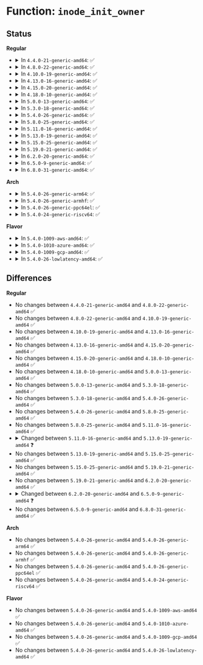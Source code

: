 # Function: <code>inode_init_owner</code>

## Status
<b>Regular</b>
<ul>
<li>
<details>
<summary>In <code>4.4.0-21-generic-amd64</code>: ✅</summary>

```c
void inode_init_owner(struct inode * inode, const struct inode * dir, umode_t mode)
```

```json
{
  "name": "inode_init_owner",
  "collision_type": "Unique Global",
  "inline_type": "No",
  "funcs": [
    {
      "addr": 18446744071581100448,
      "name": "inode_init_owner",
      "external": true,
      "loc": "fs/inode.c:1935",
      "file": "fs/inode.c",
      "inline": "seen, unknown",
      "caller_inline": [],
      "caller_func": [
        "mm/shmem.c:shmem_get_inode",
        "fs/ext4/ialloc.c:__ext4_new_inode",
        "fs/ramfs/inode.c:ramfs_get_inode",
        "fs/hugetlbfs/inode.c:hugetlbfs_get_inode"
      ]
    }
  ],
  "symbols": [
    {
      "addr": 18446744071581100448,
      "name": "inode_init_owner",
      "section": ".text",
      "bind": "STB_GLOBAL",
      "size": 101
    }
  ]
}
```
</details>
</li>
<li>
<details>
<summary>In <code>4.8.0-22-generic-amd64</code>: ✅</summary>

```c
void inode_init_owner(struct inode * inode, const struct inode * dir, umode_t mode)
```

```json
{
  "name": "inode_init_owner",
  "collision_type": "Unique Global",
  "inline_type": "No",
  "funcs": [
    {
      "addr": 18446744071581266064,
      "name": "inode_init_owner",
      "external": true,
      "loc": "fs/inode.c:1952",
      "file": "fs/inode.c",
      "inline": "seen, unknown",
      "caller_inline": [],
      "caller_func": [
        "kernel/bpf/inode.c:bpf_get_inode",
        "mm/shmem.c:shmem_get_inode",
        "fs/ext4/ialloc.c:__ext4_new_inode",
        "fs/ramfs/inode.c:ramfs_get_inode",
        "fs/hugetlbfs/inode.c:hugetlbfs_get_inode"
      ]
    }
  ],
  "symbols": [
    {
      "addr": 18446744071581266064,
      "name": "inode_init_owner",
      "section": ".text",
      "bind": "STB_GLOBAL",
      "size": 101
    }
  ]
}
```
</details>
</li>
<li>
<details>
<summary>In <code>4.10.0-19-generic-amd64</code>: ✅</summary>

```c
void inode_init_owner(struct inode * inode, const struct inode * dir, umode_t mode)
```

```json
{
  "name": "inode_init_owner",
  "collision_type": "Unique Global",
  "inline_type": "No",
  "funcs": [
    {
      "addr": 18446744071581343904,
      "name": "inode_init_owner",
      "external": true,
      "loc": "fs/inode.c:2002",
      "file": "fs/inode.c",
      "inline": "seen, unknown",
      "caller_inline": [],
      "caller_func": [
        "kernel/bpf/inode.c:bpf_get_inode",
        "mm/shmem.c:shmem_get_inode",
        "fs/ext4/ialloc.c:__ext4_new_inode",
        "fs/ramfs/inode.c:ramfs_get_inode",
        "fs/hugetlbfs/inode.c:hugetlbfs_get_inode"
      ]
    }
  ],
  "symbols": [
    {
      "addr": 18446744071581343904,
      "name": "inode_init_owner",
      "section": ".text",
      "bind": "STB_GLOBAL",
      "size": 101
    }
  ]
}
```
</details>
</li>
<li>
<details>
<summary>In <code>4.13.0-16-generic-amd64</code>: ✅</summary>

```c
void inode_init_owner(struct inode * inode, const struct inode * dir, umode_t mode)
```

```json
{
  "name": "inode_init_owner",
  "collision_type": "Unique Global",
  "inline_type": "No",
  "funcs": [
    {
      "addr": 18446744071581399376,
      "name": "inode_init_owner",
      "external": true,
      "loc": "fs/inode.c:1992",
      "file": "fs/inode.c",
      "inline": "seen, unknown",
      "caller_inline": [],
      "caller_func": [
        "kernel/bpf/inode.c:bpf_get_inode",
        "mm/shmem.c:shmem_get_inode",
        "fs/ext4/ialloc.c:__ext4_new_inode",
        "fs/ramfs/inode.c:ramfs_get_inode",
        "fs/hugetlbfs/inode.c:hugetlbfs_get_inode"
      ]
    }
  ],
  "symbols": [
    {
      "addr": 18446744071581399376,
      "name": "inode_init_owner",
      "section": ".text",
      "bind": "STB_GLOBAL",
      "size": 101
    }
  ]
}
```
</details>
</li>
<li>
<details>
<summary>In <code>4.15.0-20-generic-amd64</code>: ✅</summary>

```c
void inode_init_owner(struct inode * inode, const struct inode * dir, umode_t mode)
```

```json
{
  "name": "inode_init_owner",
  "collision_type": "Unique Global",
  "inline_type": "No",
  "funcs": [
    {
      "addr": 18446744071581540976,
      "name": "inode_init_owner",
      "external": true,
      "loc": "fs/inode.c:2005",
      "file": "fs/inode.c",
      "inline": "seen, unknown",
      "caller_inline": [],
      "caller_func": [
        "kernel/bpf/inode.c:bpf_get_inode",
        "mm/shmem.c:shmem_get_inode",
        "fs/ext4/ialloc.c:__ext4_new_inode",
        "fs/ramfs/inode.c:ramfs_get_inode",
        "fs/hugetlbfs/inode.c:hugetlbfs_get_inode"
      ]
    }
  ],
  "symbols": [
    {
      "addr": 18446744071581540976,
      "name": "inode_init_owner",
      "section": ".text",
      "bind": "STB_GLOBAL",
      "size": 101
    }
  ]
}
```
</details>
</li>
<li>
<details>
<summary>In <code>4.18.0-10-generic-amd64</code>: ✅</summary>

```c
void inode_init_owner(struct inode * inode, const struct inode * dir, umode_t mode)
```

```json
{
  "name": "inode_init_owner",
  "collision_type": "Unique Global",
  "inline_type": "No",
  "funcs": [
    {
      "addr": 18446744071581698848,
      "name": "inode_init_owner",
      "external": true,
      "loc": "fs/inode.c:1997",
      "file": "fs/inode.c",
      "inline": "seen, unknown",
      "caller_inline": [],
      "caller_func": [
        "kernel/bpf/inode.c:bpf_get_inode",
        "mm/shmem.c:shmem_get_inode",
        "fs/ext4/ialloc.c:__ext4_new_inode",
        "fs/ramfs/inode.c:ramfs_get_inode",
        "fs/hugetlbfs/inode.c:hugetlbfs_get_inode"
      ]
    }
  ],
  "symbols": [
    {
      "addr": 18446744071581698848,
      "name": "inode_init_owner",
      "section": ".text",
      "bind": "STB_GLOBAL",
      "size": 188
    }
  ]
}
```
</details>
</li>
<li>
<details>
<summary>In <code>5.0.0-13-generic-amd64</code>: ✅</summary>

```c
void inode_init_owner(struct inode * inode, const struct inode * dir, umode_t mode)
```

```json
{
  "name": "inode_init_owner",
  "collision_type": "Unique Global",
  "inline_type": "No",
  "funcs": [
    {
      "addr": 18446744071581785200,
      "name": "inode_init_owner",
      "external": true,
      "loc": "fs/inode.c:2004",
      "file": "fs/inode.c",
      "inline": "seen, unknown",
      "caller_inline": [],
      "caller_func": [
        "kernel/bpf/inode.c:bpf_get_inode",
        "mm/shmem.c:shmem_get_inode",
        "fs/ext4/ialloc.c:__ext4_new_inode",
        "fs/ramfs/inode.c:ramfs_get_inode",
        "fs/hugetlbfs/inode.c:hugetlbfs_get_inode"
      ]
    }
  ],
  "symbols": [
    {
      "addr": 18446744071581785200,
      "name": "inode_init_owner",
      "section": ".text",
      "bind": "STB_GLOBAL",
      "size": 188
    }
  ]
}
```
</details>
</li>
<li>
<details>
<summary>In <code>5.3.0-18-generic-amd64</code>: ✅</summary>

```c
void inode_init_owner(struct inode * inode, const struct inode * dir, umode_t mode)
```

```json
{
  "name": "inode_init_owner",
  "collision_type": "Unique Global",
  "inline_type": "No",
  "funcs": [
    {
      "addr": 18446744071581903520,
      "name": "inode_init_owner",
      "external": true,
      "loc": "fs/inode.c:2042",
      "file": "fs/inode.c",
      "inline": "seen, unknown",
      "caller_inline": [],
      "caller_func": [
        "kernel/bpf/inode.c:bpf_get_inode",
        "mm/shmem.c:shmem_get_inode",
        "fs/ext4/ialloc.c:__ext4_new_inode",
        "fs/ramfs/inode.c:ramfs_get_inode",
        "fs/hugetlbfs/inode.c:hugetlbfs_get_inode"
      ]
    }
  ],
  "symbols": [
    {
      "addr": 18446744071581903520,
      "name": "inode_init_owner",
      "section": ".text",
      "bind": "STB_GLOBAL",
      "size": 185
    }
  ]
}
```
</details>
</li>
<li>
<details>
<summary>In <code>5.4.0-26-generic-amd64</code>: ✅</summary>

```c
void inode_init_owner(struct inode * inode, const struct inode * dir, umode_t mode)
```

```json
{
  "name": "inode_init_owner",
  "collision_type": "Unique Global",
  "inline_type": "No",
  "funcs": [
    {
      "addr": 18446744071581975856,
      "name": "inode_init_owner",
      "external": true,
      "loc": "fs/inode.c:2053",
      "file": "fs/inode.c",
      "inline": "seen, unknown",
      "caller_inline": [],
      "caller_func": [
        "kernel/bpf/inode.c:bpf_get_inode",
        "mm/shmem.c:shmem_get_inode",
        "fs/ext4/ialloc.c:__ext4_new_inode",
        "fs/ramfs/inode.c:ramfs_get_inode",
        "fs/hugetlbfs/inode.c:hugetlbfs_get_inode"
      ]
    }
  ],
  "symbols": [
    {
      "addr": 18446744071581975856,
      "name": "inode_init_owner",
      "section": ".text",
      "bind": "STB_GLOBAL",
      "size": 185
    }
  ]
}
```
</details>
</li>
<li>
<details>
<summary>In <code>5.8.0-25-generic-amd64</code>: ✅</summary>

```c
void inode_init_owner(struct inode * inode, const struct inode * dir, umode_t mode)
```

```json
{
  "name": "inode_init_owner",
  "collision_type": "Unique Global",
  "inline_type": "No",
  "funcs": [
    {
      "addr": 18446744071582207920,
      "name": "inode_init_owner",
      "external": true,
      "loc": "fs/inode.c:2137",
      "file": "fs/inode.c",
      "inline": "seen, unknown",
      "caller_inline": [],
      "caller_func": [
        "kernel/bpf/inode.c:bpf_get_inode",
        "mm/shmem.c:shmem_get_inode",
        "fs/ext4/ialloc.c:__ext4_new_inode",
        "fs/ramfs/inode.c:ramfs_get_inode",
        "fs/hugetlbfs/inode.c:hugetlbfs_get_inode"
      ]
    }
  ],
  "symbols": [
    {
      "addr": 18446744071582207920,
      "name": "inode_init_owner",
      "section": ".text",
      "bind": "STB_GLOBAL",
      "size": 185
    }
  ]
}
```
</details>
</li>
<li>
<details>
<summary>In <code>5.11.0-16-generic-amd64</code>: ✅</summary>

```c
void inode_init_owner(struct inode * inode, const struct inode * dir, umode_t mode)
```

```json
{
  "name": "inode_init_owner",
  "collision_type": "Unique Global",
  "inline_type": "No",
  "funcs": [
    {
      "addr": 18446744071582255392,
      "name": "inode_init_owner",
      "external": true,
      "loc": "fs/inode.c:2138",
      "file": "fs/inode.c",
      "inline": "seen, unknown",
      "caller_inline": [],
      "caller_func": [
        "kernel/bpf/inode.c:bpf_get_inode",
        "mm/shmem.c:shmem_get_inode",
        "fs/ext4/ialloc.c:__ext4_new_inode",
        "fs/ramfs/inode.c:ramfs_get_inode",
        "fs/hugetlbfs/inode.c:hugetlbfs_get_inode"
      ]
    }
  ],
  "symbols": [
    {
      "addr": 18446744071582255392,
      "name": "inode_init_owner",
      "section": ".text",
      "bind": "STB_GLOBAL",
      "size": 185
    }
  ]
}
```
</details>
</li>
<li>
<details>
<summary>In <code>5.13.0-19-generic-amd64</code>: ✅</summary>

```c
void inode_init_owner(struct user_namespace * mnt_userns, struct inode * inode, const struct inode * dir, umode_t mode)
```

```json
{
  "name": "inode_init_owner",
  "collision_type": "Unique Global",
  "inline_type": "No",
  "funcs": [
    {
      "addr": 18446744071582281040,
      "name": "inode_init_owner",
      "external": true,
      "loc": "fs/inode.c:2154",
      "file": "fs/inode.c",
      "inline": "seen, unknown",
      "caller_inline": [],
      "caller_func": [
        "kernel/bpf/inode.c:bpf_get_inode",
        "mm/shmem.c:shmem_get_inode",
        "fs/ext4/ialloc.c:__ext4_new_inode",
        "fs/ramfs/inode.c:ramfs_get_inode",
        "fs/hugetlbfs/inode.c:hugetlbfs_get_inode"
      ]
    }
  ],
  "symbols": [
    {
      "addr": 18446744071582281040,
      "name": "inode_init_owner",
      "section": ".text",
      "bind": "STB_GLOBAL",
      "size": 228
    }
  ]
}
```
</details>
</li>
<li>
<details>
<summary>In <code>5.15.0-25-generic-amd64</code>: ✅</summary>

```c
void inode_init_owner(struct user_namespace * mnt_userns, struct inode * inode, const struct inode * dir, umode_t mode)
```

```json
{
  "name": "inode_init_owner",
  "collision_type": "Unique Global",
  "inline_type": "No",
  "funcs": [
    {
      "addr": 18446744071582599088,
      "name": "inode_init_owner",
      "external": true,
      "loc": "fs/inode.c:2159",
      "file": "fs/inode.c",
      "inline": "seen, unknown",
      "caller_inline": [],
      "caller_func": [
        "kernel/bpf/inode.c:bpf_get_inode",
        "mm/shmem.c:shmem_get_inode",
        "fs/ext4/ialloc.c:__ext4_new_inode",
        "fs/ramfs/inode.c:ramfs_get_inode",
        "fs/hugetlbfs/inode.c:hugetlbfs_get_inode"
      ]
    }
  ],
  "symbols": [
    {
      "addr": 18446744071582599088,
      "name": "inode_init_owner",
      "section": ".text",
      "bind": "STB_GLOBAL",
      "size": 228
    }
  ]
}
```
</details>
</li>
<li>
<details>
<summary>In <code>5.19.0-21-generic-amd64</code>: ✅</summary>

```c
void inode_init_owner(struct user_namespace * mnt_userns, struct inode * inode, const struct inode * dir, umode_t mode)
```

```json
{
  "name": "inode_init_owner",
  "collision_type": "Unique Global",
  "inline_type": "No",
  "funcs": [
    {
      "addr": 18446744071583131936,
      "name": "inode_init_owner",
      "external": true,
      "loc": "fs/inode.c:2240",
      "file": "fs/inode.c",
      "inline": "seen, unknown",
      "caller_inline": [],
      "caller_func": [
        "kernel/bpf/inode.c:bpf_get_inode",
        "mm/shmem.c:shmem_get_inode",
        "fs/ext4/ialloc.c:__ext4_new_inode",
        "fs/ramfs/inode.c:ramfs_get_inode",
        "fs/hugetlbfs/inode.c:hugetlbfs_get_inode"
      ]
    }
  ],
  "symbols": [
    {
      "addr": 18446744071583131936,
      "name": "inode_init_owner",
      "section": ".text",
      "bind": "STB_GLOBAL",
      "size": 424
    }
  ]
}
```
</details>
</li>
<li>
<details>
<summary>In <code>6.2.0-20-generic-amd64</code>: ✅</summary>

```c
void inode_init_owner(struct user_namespace * mnt_userns, struct inode * inode, const struct inode * dir, umode_t mode)
```

```json
{
  "name": "inode_init_owner",
  "collision_type": "Unique Global",
  "inline_type": "No",
  "funcs": [
    {
      "addr": 18446744071583702560,
      "name": "inode_init_owner",
      "external": true,
      "loc": "fs/inode.c:2293",
      "file": "fs/inode.c",
      "inline": "seen, unknown",
      "caller_inline": [],
      "caller_func": [
        "kernel/bpf/inode.c:bpf_get_inode",
        "mm/shmem.c:shmem_get_inode",
        "fs/ext4/ialloc.c:__ext4_new_inode",
        "fs/ramfs/inode.c:ramfs_get_inode",
        "fs/hugetlbfs/inode.c:hugetlbfs_get_inode"
      ]
    }
  ],
  "symbols": [
    {
      "addr": 18446744071583702560,
      "name": "inode_init_owner",
      "section": ".text",
      "bind": "STB_GLOBAL",
      "size": 294
    }
  ]
}
```
</details>
</li>
<li>
<details>
<summary>In <code>6.5.0-9-generic-amd64</code>: ✅</summary>

```c
void inode_init_owner(struct mnt_idmap * idmap, struct inode * inode, const struct inode * dir, umode_t mode)
```

```json
{
  "name": "inode_init_owner",
  "collision_type": "Unique Global",
  "inline_type": "No",
  "funcs": [
    {
      "addr": 18446744071583919968,
      "name": "inode_init_owner",
      "external": true,
      "loc": "fs/inode.c:2338",
      "file": "fs/inode.c",
      "inline": "seen, unknown",
      "caller_inline": [],
      "caller_func": [
        "mm/shmem.c:shmem_get_inode",
        "fs/ext4/ialloc.c:__ext4_new_inode",
        "fs/ramfs/inode.c:ramfs_get_inode",
        "fs/hugetlbfs/inode.c:hugetlbfs_get_inode",
        "fs/hugetlbfs/inode.c:hugetlbfs_get_inode"
      ]
    }
  ],
  "symbols": [
    {
      "addr": 18446744071583919968,
      "name": "inode_init_owner",
      "section": ".text",
      "bind": "STB_GLOBAL",
      "size": 211
    }
  ]
}
```
</details>
</li>
<li>
<details>
<summary>In <code>6.8.0-31-generic-amd64</code>: ✅</summary>

```c
void inode_init_owner(struct mnt_idmap * idmap, struct inode * inode, const struct inode * dir, umode_t mode)
```

```json
{
  "name": "inode_init_owner",
  "collision_type": "Unique Global",
  "inline_type": "No",
  "funcs": [
    {
      "addr": 18446744071584125664,
      "name": "inode_init_owner",
      "external": true,
      "loc": "fs/inode.c:2341",
      "file": "fs/inode.c",
      "inline": "seen, unknown",
      "caller_inline": [],
      "caller_func": [
        "kernel/bpf/inode.c:bpf_symlink",
        "kernel/bpf/inode.c:bpf_mkobj_ops",
        "kernel/bpf/inode.c:bpf_mkdir",
        "mm/shmem.c:__shmem_get_inode",
        "fs/ext4/ialloc.c:__ext4_new_inode",
        "fs/ramfs/inode.c:ramfs_get_inode",
        "fs/hugetlbfs/inode.c:hugetlbfs_get_inode",
        "fs/hugetlbfs/inode.c:hugetlbfs_get_inode"
      ]
    }
  ],
  "symbols": [
    {
      "addr": 18446744071584125664,
      "name": "inode_init_owner",
      "section": ".text",
      "bind": "STB_GLOBAL",
      "size": 211
    }
  ]
}
```
</details>
</li>
</ul>
<b>Arch</b>
<ul>
<li>
<details>
<summary>In <code>5.4.0-26-generic-arm64</code>: ✅</summary>

```c
void inode_init_owner(struct inode * inode, const struct inode * dir, umode_t mode)
```

```json
{
  "name": "inode_init_owner",
  "collision_type": "Unique Global",
  "inline_type": "No",
  "funcs": [
    {
      "addr": 18446603336493481752,
      "name": "inode_init_owner",
      "external": true,
      "loc": "fs/inode.c:2053",
      "file": "fs/inode.c",
      "inline": "seen, unknown",
      "caller_inline": [],
      "caller_func": [
        "mm/shmem.c:shmem_get_inode",
        "fs/ext4/ialloc.c:__ext4_new_inode",
        "fs/ramfs/inode.c:ramfs_get_inode",
        "fs/hugetlbfs/inode.c:hugetlbfs_get_inode"
      ]
    }
  ],
  "symbols": [
    {
      "addr": 18446603336493481752,
      "name": "inode_init_owner",
      "section": ".text",
      "bind": "STB_GLOBAL",
      "size": 200
    }
  ]
}
```
</details>
</li>
<li>
<details>
<summary>In <code>5.4.0-26-generic-armhf</code>: ✅</summary>

```c
void inode_init_owner(struct inode * inode, const struct inode * dir, umode_t mode)
```

```json
{
  "name": "inode_init_owner",
  "collision_type": "Unique Global",
  "inline_type": "No",
  "funcs": [
    {
      "addr": 3227046644,
      "name": "inode_init_owner",
      "external": true,
      "loc": "fs/inode.c:2053",
      "file": "fs/inode.c",
      "inline": "seen, unknown",
      "caller_inline": [],
      "caller_func": [
        "mm/shmem.c:shmem_get_inode",
        "fs/ext4/ialloc.c:__ext4_new_inode",
        "fs/ramfs/inode.c:ramfs_get_inode"
      ]
    }
  ],
  "symbols": [
    {
      "addr": 3227046644,
      "name": "inode_init_owner",
      "section": ".text",
      "bind": "STB_GLOBAL",
      "size": 192
    }
  ]
}
```
</details>
</li>
<li>
<details>
<summary>In <code>5.4.0-26-generic-ppc64el</code>: ✅</summary>

```c
void inode_init_owner(struct inode * inode, const struct inode * dir, umode_t mode)
```

```json
{
  "name": "inode_init_owner",
  "collision_type": "Unique Global",
  "inline_type": "No",
  "funcs": [
    {
      "addr": 13835058055287043024,
      "name": "inode_init_owner",
      "external": true,
      "loc": "fs/inode.c:2053",
      "file": "fs/inode.c",
      "inline": "seen, unknown",
      "caller_inline": [],
      "caller_func": [
        "mm/shmem.c:shmem_get_inode",
        "fs/ext4/ialloc.c:__ext4_new_inode",
        "fs/ramfs/inode.c:ramfs_get_inode",
        "fs/hugetlbfs/inode.c:hugetlbfs_get_inode"
      ]
    }
  ],
  "symbols": [
    {
      "addr": 13835058055287043024,
      "name": "inode_init_owner",
      "section": ".text",
      "bind": "STB_GLOBAL",
      "size": 268
    }
  ]
}
```
</details>
</li>
<li>
<details>
<summary>In <code>5.4.0-24-generic-riscv64</code>: ✅</summary>

```c
void inode_init_owner(struct inode * inode, const struct inode * dir, umode_t mode)
```

```json
{
  "name": "inode_init_owner",
  "collision_type": "Unique Global",
  "inline_type": "No",
  "funcs": [
    {
      "addr": 18446743936273159434,
      "name": "inode_init_owner",
      "external": true,
      "loc": "fs/inode.c:2053",
      "file": "fs/inode.c",
      "inline": "seen, unknown",
      "caller_inline": [],
      "caller_func": [
        "mm/shmem.c:shmem_get_inode",
        "fs/ext4/ialloc.c:__ext4_new_inode",
        "fs/ramfs/inode.c:ramfs_get_inode",
        "fs/hugetlbfs/inode.c:hugetlbfs_get_inode"
      ]
    }
  ],
  "symbols": [
    {
      "addr": 18446743936273159434,
      "name": "inode_init_owner",
      "section": ".text",
      "bind": "STB_GLOBAL",
      "size": 166
    }
  ]
}
```
</details>
</li>
</ul>
<b>Flavor</b>
<ul>
<li>
<details>
<summary>In <code>5.4.0-1009-aws-amd64</code>: ✅</summary>

```c
void inode_init_owner(struct inode * inode, const struct inode * dir, umode_t mode)
```

```json
{
  "name": "inode_init_owner",
  "collision_type": "Unique Global",
  "inline_type": "No",
  "funcs": [
    {
      "addr": 18446744071581944592,
      "name": "inode_init_owner",
      "external": true,
      "loc": "fs/inode.c:2053",
      "file": "fs/inode.c",
      "inline": "seen, unknown",
      "caller_inline": [],
      "caller_func": [
        "kernel/bpf/inode.c:bpf_get_inode",
        "mm/shmem.c:shmem_get_inode",
        "fs/ext4/ialloc.c:__ext4_new_inode",
        "fs/ramfs/inode.c:ramfs_get_inode",
        "fs/hugetlbfs/inode.c:hugetlbfs_get_inode"
      ]
    }
  ],
  "symbols": [
    {
      "addr": 18446744071581944592,
      "name": "inode_init_owner",
      "section": ".text",
      "bind": "STB_GLOBAL",
      "size": 185
    }
  ]
}
```
</details>
</li>
<li>
<details>
<summary>In <code>5.4.0-1010-azure-amd64</code>: ✅</summary>

```c
void inode_init_owner(struct inode * inode, const struct inode * dir, umode_t mode)
```

```json
{
  "name": "inode_init_owner",
  "collision_type": "Unique Global",
  "inline_type": "No",
  "funcs": [
    {
      "addr": 18446744071581882160,
      "name": "inode_init_owner",
      "external": true,
      "loc": "fs/inode.c:2053",
      "file": "fs/inode.c",
      "inline": "seen, unknown",
      "caller_inline": [],
      "caller_func": [
        "kernel/bpf/inode.c:bpf_get_inode",
        "mm/shmem.c:shmem_get_inode",
        "fs/ext4/ialloc.c:__ext4_new_inode",
        "fs/ramfs/inode.c:ramfs_get_inode",
        "fs/hugetlbfs/inode.c:hugetlbfs_get_inode"
      ]
    }
  ],
  "symbols": [
    {
      "addr": 18446744071581882160,
      "name": "inode_init_owner",
      "section": ".text",
      "bind": "STB_GLOBAL",
      "size": 185
    }
  ]
}
```
</details>
</li>
<li>
<details>
<summary>In <code>5.4.0-1009-gcp-amd64</code>: ✅</summary>

```c
void inode_init_owner(struct inode * inode, const struct inode * dir, umode_t mode)
```

```json
{
  "name": "inode_init_owner",
  "collision_type": "Unique Global",
  "inline_type": "No",
  "funcs": [
    {
      "addr": 18446744071581935904,
      "name": "inode_init_owner",
      "external": true,
      "loc": "fs/inode.c:2053",
      "file": "fs/inode.c",
      "inline": "seen, unknown",
      "caller_inline": [],
      "caller_func": [
        "kernel/bpf/inode.c:bpf_get_inode",
        "mm/shmem.c:shmem_get_inode",
        "fs/ext4/ialloc.c:__ext4_new_inode",
        "fs/ramfs/inode.c:ramfs_get_inode",
        "fs/hugetlbfs/inode.c:hugetlbfs_get_inode"
      ]
    }
  ],
  "symbols": [
    {
      "addr": 18446744071581935904,
      "name": "inode_init_owner",
      "section": ".text",
      "bind": "STB_GLOBAL",
      "size": 185
    }
  ]
}
```
</details>
</li>
<li>
<details>
<summary>In <code>5.4.0-26-lowlatency-amd64</code>: ✅</summary>

```c
void inode_init_owner(struct inode * inode, const struct inode * dir, umode_t mode)
```

```json
{
  "name": "inode_init_owner",
  "collision_type": "Unique Global",
  "inline_type": "No",
  "funcs": [
    {
      "addr": 18446744071582007344,
      "name": "inode_init_owner",
      "external": true,
      "loc": "fs/inode.c:2053",
      "file": "fs/inode.c",
      "inline": "seen, unknown",
      "caller_inline": [],
      "caller_func": [
        "kernel/bpf/inode.c:bpf_get_inode",
        "mm/shmem.c:shmem_get_inode",
        "fs/ext4/ialloc.c:__ext4_new_inode",
        "fs/ramfs/inode.c:ramfs_get_inode",
        "fs/hugetlbfs/inode.c:hugetlbfs_get_inode"
      ]
    }
  ],
  "symbols": [
    {
      "addr": 18446744071582007344,
      "name": "inode_init_owner",
      "section": ".text",
      "bind": "STB_GLOBAL",
      "size": 185
    }
  ]
}
```
</details>
</li>
</ul>

## Differences
<b>Regular</b>
<ul>
<li>
No changes between <code>4.4.0-21-generic-amd64</code> and <code>4.8.0-22-generic-amd64</code> ✅
</li>
<li>
No changes between <code>4.8.0-22-generic-amd64</code> and <code>4.10.0-19-generic-amd64</code> ✅
</li>
<li>
No changes between <code>4.10.0-19-generic-amd64</code> and <code>4.13.0-16-generic-amd64</code> ✅
</li>
<li>
No changes between <code>4.13.0-16-generic-amd64</code> and <code>4.15.0-20-generic-amd64</code> ✅
</li>
<li>
No changes between <code>4.15.0-20-generic-amd64</code> and <code>4.18.0-10-generic-amd64</code> ✅
</li>
<li>
No changes between <code>4.18.0-10-generic-amd64</code> and <code>5.0.0-13-generic-amd64</code> ✅
</li>
<li>
No changes between <code>5.0.0-13-generic-amd64</code> and <code>5.3.0-18-generic-amd64</code> ✅
</li>
<li>
No changes between <code>5.3.0-18-generic-amd64</code> and <code>5.4.0-26-generic-amd64</code> ✅
</li>
<li>
No changes between <code>5.4.0-26-generic-amd64</code> and <code>5.8.0-25-generic-amd64</code> ✅
</li>
<li>
No changes between <code>5.8.0-25-generic-amd64</code> and <code>5.11.0-16-generic-amd64</code> ✅
</li>
<li>
<details>
<summary>Changed between <code>5.11.0-16-generic-amd64</code> and <code>5.13.0-19-generic-amd64</code> ❓</summary>
<ul>
<li>
<b>Param added. </b>
<code>struct user_namespace * mnt_userns</code>
</li>
<li>
<b>Param reordered. </b>
<code>inode, dir, mode</code> ➡️ <code>mnt_userns, inode, dir, mode</code>
</li>
</ul>
</details>
</li>
<li>
No changes between <code>5.13.0-19-generic-amd64</code> and <code>5.15.0-25-generic-amd64</code> ✅
</li>
<li>
No changes between <code>5.15.0-25-generic-amd64</code> and <code>5.19.0-21-generic-amd64</code> ✅
</li>
<li>
No changes between <code>5.19.0-21-generic-amd64</code> and <code>6.2.0-20-generic-amd64</code> ✅
</li>
<li>
<details>
<summary>Changed between <code>6.2.0-20-generic-amd64</code> and <code>6.5.0-9-generic-amd64</code> ❓</summary>
<ul>
<li>
<b>Param added. </b>
<code>struct mnt_idmap * idmap</code>
</li>
<li>
<b>Param removed. </b>
<code>struct user_namespace * mnt_userns</code>
</li>
</ul>
</details>
</li>
<li>
No changes between <code>6.5.0-9-generic-amd64</code> and <code>6.8.0-31-generic-amd64</code> ✅
</li>
</ul>
<b>Arch</b>
<ul>
<li>
No changes between <code>5.4.0-26-generic-amd64</code> and <code>5.4.0-26-generic-arm64</code> ✅
</li>
<li>
No changes between <code>5.4.0-26-generic-amd64</code> and <code>5.4.0-26-generic-armhf</code> ✅
</li>
<li>
No changes between <code>5.4.0-26-generic-amd64</code> and <code>5.4.0-26-generic-ppc64el</code> ✅
</li>
<li>
No changes between <code>5.4.0-26-generic-amd64</code> and <code>5.4.0-24-generic-riscv64</code> ✅
</li>
</ul>
<b>Flavor</b>
<ul>
<li>
No changes between <code>5.4.0-26-generic-amd64</code> and <code>5.4.0-1009-aws-amd64</code> ✅
</li>
<li>
No changes between <code>5.4.0-26-generic-amd64</code> and <code>5.4.0-1010-azure-amd64</code> ✅
</li>
<li>
No changes between <code>5.4.0-26-generic-amd64</code> and <code>5.4.0-1009-gcp-amd64</code> ✅
</li>
<li>
No changes between <code>5.4.0-26-generic-amd64</code> and <code>5.4.0-26-lowlatency-amd64</code> ✅
</li>
</ul>

